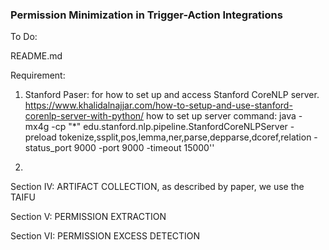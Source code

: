 ### Permission Minimization in Trigger-Action Integrations

To Do:

README.md



Requirement:

1. Stanford Paser: for how to set up and access Stanford CoreNLP server. https://www.khalidalnajjar.com/how-to-setup-and-use-stanford-corenlp-server-with-python/  how to set up server command: java -mx4g -cp "*" edu.stanford.nlp.pipeline.StanfordCoreNLPServer  -preload tokenize,ssplit,pos,lemma,ner,parse,depparse,dcoref,relation  -status_port 9000 -port 9000 -timeout 15000''

2. 



Section IV: ARTIFACT COLLECTION, as described by paper, we use the TAIFU

Section V:  PERMISSION EXTRACTION

Section VI: PERMISSION EXCESS DETECTION



